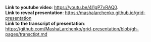 **Link to youtube video**: https://youtu.be/4l1gP7vRAQ0.  
**Link to reveal presentation**: https://mashalarchenko.github.io/grid-presentation  
**Link to the transcript of presentation**: https://github.com/MashaLarchenko/grid-presentation/blob/gh-pages/transctipt.md  
